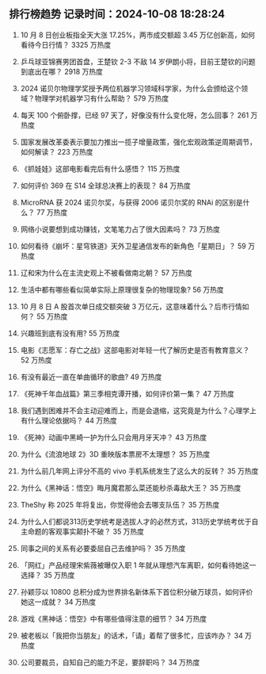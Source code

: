 
## 排行榜趋势 记录时间：2024-10-08 18:28:24
  
  1. 10 月 8 日创业板指全天大涨 17.25%，两市成交额超 3.45 万亿创新高，如何看待今日行情？ 3325 万热度
    
  2. 乒乓球亚锦赛男团首盘，王楚钦 2-3 不敌 14 岁伊朗小将，目前王楚钦的问题到底出在哪？ 2918 万热度
    
  3. 2024 诺贝尔物理学奖授予两位机器学习领域科学家，为什么会颁给这个领域？物理学对机器学习有什么帮助？ 579 万热度
    
  4. 每天 100 个俯卧撑，已经 97 天了，好像没有什么变化呀，怎么回事？ 261 万热度
    
  5. 国家发展改革委表示要加力推出一揽子增量政策，强化宏观政策逆周期调节，如何解读？ 223 万热度
    
  6. 《抓娃娃》这部电影看完后有什么感悟？ 115 万热度
    
  7. 如何评价 369 在 S14 全球总决赛上的表现？ 84 万热度
    
  8. MicroRNA 获 2024 诺贝尔奖，与获得 2006 诺贝尔奖的 RNAi 的区别是什么？ 77 万热度
    
  9. 网络小说要想到成功赚钱，文笔笔力占了很大因素吗？ 73 万热度
    
  10. 如何看待《崩坏：星穹铁道》天外卫星通信发布的新角色「星期日」？ 59 万热度
    
  11. 辽和宋为什么在主流史观上不被看做南北朝？ 57 万热度
    
  12. 生活中都有哪些看似简单实际上原理很复杂的物理现象? 56 万热度
    
  13. 10 月 8 日 A 股首次单日成交额突破 3 万亿元，这意味着什么？后市行情如何？ 55 万热度
    
  14. 兴趣班到底有没有用? 55 万热度
    
  15. 电影《志愿军：存亡之战》这部电影对年轻一代了解历史是否有教育意义？ 52 万热度
    
  16. 有没有最近一直在单曲循环的歌曲? 49 万热度
    
  17. 《死神千年血战篇》第三季相克谭开播，如何评价第一集？ 47 万热度
    
  18. 我们遇到困难并不会主动迎难而上，而是会退缩，这究竟是为什么？心理学上有什么理论依据吗？ 44 万热度
    
  19. 《死神》动画中黑崎一护为什么只会用月牙天冲？ 43 万热度
    
  20. 为什么《流浪地球 2》3D 重映版本票房不太理想？ 35 万热度
    
  21. 为什么前几年网上评分不高的 vivo 手机系统发生了这么大的反转？ 35 万热度
    
  22. 为什么《黑神话：悟空》晦月魔君那么菜还能秒杀毒敌大王？ 35 万热度
    
  23. TheShy 称 2025 年将复出，你觉得他会去哪支队伍？ 35 万热度
    
  24. 为什么人们都说313历史学统考是选拔人才的必然方式，313历史学统考优于自主命题的客观事实颠扑不破？ 35 万热度
    
  25. 同事之间的关系有必要委屈自己去维护吗？ 35 万热度
    
  26. 「网红」产品经理宋紫薇被曝仅入职 1 年就从理想汽车离职，如何看待她这一选择？ 35 万热度
    
  27. 孙颖莎以 10800 总积分成为世界排名新体系下首位积分破万球员，如何评价她这一成就？ 34 万热度
    
  28. 游戏《黑神话：悟空》中有哪些值得注意的细节？ 34 万热度
    
  29. 被老板以「我把你当朋友」的话术，「请」着帮了很多忙，应该咋办？ 34 万热度
    
  30. 公司要裁员，自知自己的能力不足，要辞职吗？ 34 万热度
    